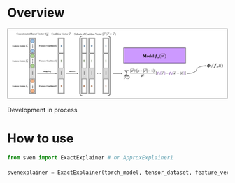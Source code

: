 # Overview

![](/img/shap_estimation_exact.png)

Development in process


# How to use
```python
from sven import ExactExplainer # or ApproxExplainer1

svenexplainer = ExactExplainer(torch_model, tensor_dataset, feature_vector_size, method='your_method', nan=0, device='cuda')

```